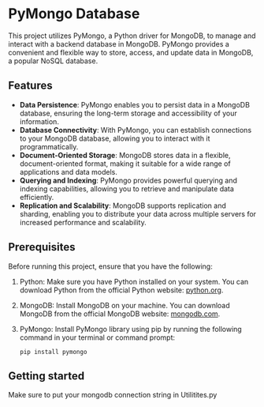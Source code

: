 # PyMongo Database

This project utilizes PyMongo, a Python driver for MongoDB, to manage and interact with a backend database in MongoDB. PyMongo provides a convenient and flexible way to store, access, and update data in MongoDB, a popular NoSQL database.

## Features

- **Data Persistence**: PyMongo enables you to persist data in a MongoDB database, ensuring the long-term storage and accessibility of your information.
- **Database Connectivity**: With PyMongo, you can establish connections to your MongoDB database, allowing you to interact with it programmatically.
- **Document-Oriented Storage**: MongoDB stores data in a flexible, document-oriented format, making it suitable for a wide range of applications and data models.
- **Querying and Indexing**: PyMongo provides powerful querying and indexing capabilities, allowing you to retrieve and manipulate data efficiently.
- **Replication and Scalability**: MongoDB supports replication and sharding, enabling you to distribute your data across multiple servers for increased performance and scalability.

## Prerequisites

Before running this project, ensure that you have the following:

1. Python: Make sure you have Python installed on your system. You can download Python from the official Python website: [python.org](https://www.python.org).

2. MongoDB: Install MongoDB on your machine. You can download MongoDB from the official MongoDB website: [mongodb.com](https://www.mongodb.com).

3. PyMongo: Install PyMongo library using pip by running the following command in your terminal or command prompt:

   ```shell
   pip install pymongo
   ```
## Getting started
Make sure to put your mongodb connection string in Utilitites.py